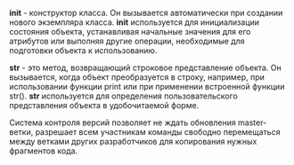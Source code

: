  __init__ - конструктор класса. 
Он вызывается автоматически при создании нового экземпляра класса. 
__init__ используется для инициализации состояния объекта, 
устанавливая начальные значения для его атрибутов или выполняя другие операции, 
необходимые для подготовки объекта к использованию.


__str__ - это метод, возвращающий строковое представление объекта. 
Он вызывается, когда объект преобразуется в строку, например, 
при использовании функции print или при применении встроенной функции str(). 
__str__ используется для определения пользовательского представления объекта в удобочитаемой форме.


Система контроля версий позволяет не ждать обновления master-ветки,
разрешает всем участникам команды свободно перемещаться между ветками других разработчиков 
для копирования нужных фрагментов кода. 
